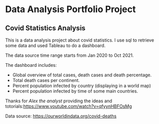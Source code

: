 # Data Analysis Portfolio Project
## Covid Statistics Analysis

This is a data analysis project about covid statistics. I use sql to retrieve some data and used Tableau to do a dashboard.

The data source time range starts from Jan 2020 to Oct 2021.

The dashboard includes:
- Global overview of total cases, death cases and death percentage.
- Total death cases per continent.
- Percent population infected by country (displaying in a world map)
- Percent population infected by time of some main countries.

Thanks for *Alex the analyst* providing the ideas and totorials:https://www.youtube.com/watch?v=qfyynHBFOsMg

Data source: https://ourworldindata.org/covid-deaths
